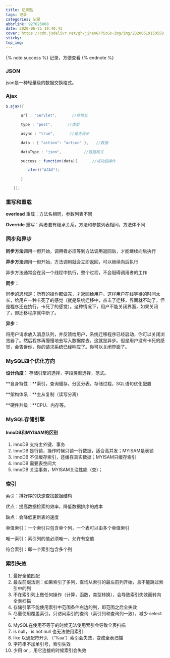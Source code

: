 ```yaml
---
title: 记录贴
tags: 记录
categories: 记录
abbrlink: 927025008
date: 2020-06-21 19:40:41
cover: https://cdn.jsdelivr.net/gh/jinan6/PicGo-img/img/20200619150558.jpg
sticky:
top_img:
---
```


{% note success %}
记录，方便查看
{% endnote %}

### JSON

json是一种轻量级的数据交换格式。

### Ajax



```java
$.ajax({

　　　　url : "Servlet",　　　　//传地址

　　　　type : "post",　　　　//类型 

　　　　async : "true",　　　　//是否异步

　　　　data : { "action": "action" },　　//数据

　　　　dataType : "json",　　　　　　//数据格式

　　　　success : function(data){　　　　//成功后操作

　　　　　　alert("AJAX");

　　　　}

　　});
```



### 重写和重载

**overload** 重载：方法名相同，参数列表不同

**Override** 重写：两者要有继承关系，方法和参数列表相同，方法体不同



### 同步和异步

**同步方法**调用一但开始，调用者必须等到方法调用返回后，才能继续向后执行

**异步方法**调用一但开始，方法调用就会立即返回，可以继续向后执行

异步方法通常会在另一个线程中执行，整个过程，不会阻碍调用者的工作



**同步：**

同步的思想是：所有的操作都做完，才返回给用户。这样用户在线等待的时间太长，给用户一种卡死了的感觉（就是系统迁移中，点击了迁移，界面就不动了，但是程序还在执行，卡死了的感觉）。这种情况下，用户不能关闭界面，如果关闭了，即迁移程序就中断了。

**异步：**

将用户请求放入消息队列，并反馈给用户，系统迁移程序已经启动，你可以关闭浏览器了。然后程序再慢慢地去写入数据库去。这就是异步。但是用户没有卡死的感觉，会告诉你，你的请求系统已经响应了。你可以关闭界面了。



### MySQL四个优化方向

**设计角度：** 存储引擎的选择，字段类型选择，范式。

**自身特性：**索引，查询缓存，分区分表，存储过程，SQL语句优化配置

**架构体系：**主从复制（读写分离）

**硬件升级：**CPU、内存等。



### MySQL存储引擎

#### InnoDB和MYISAM的区别

1. InnoDB 支持主外键、事务
2. InnoDB 是行锁，操作时候只锁一行数据，适合高并发；MYISAM是表锁
3. InnoDB 不仅缓存索引，还缓存真实数据；MYISAM只缓存索引
4. InnoDB 需要表空间大
5. InnoDB 关注事务，MYISAM关注性能（查）；



### 索引

索引：排好序的快速查找数据结构

优点：提高数据检索的效率，降低数据排序的成本

缺点：会降低更新表的速度



单值索引：一个索引只包含单个列，一个表可以由多个单值索引

唯一索引：索引列的值必须唯一，允许有空值

符合索引：即一个索引包含多个列



### 索引失效

1. 最好全值匹配
2. 最左前缀法则：如果索引了多列，查询从索引的最左前列开始，且不能跳过索引中的列
3. 不在索引列上做任何操作（计算，函数，类型转换），会导致索引失效而转向全表扫描
4. 存储引擎不能使用索引中范围条件右边的列，即范围之后全失效
5. 尽量使用覆盖索引，只访问索引的查询（索引列和查询列一致），减少   select *
6. MySQL在使用不等于的时候无法使用索引会导致全表扫描
7. is null， is not null 也无法使用索引
8. like  以通配符开头  （'%aa'）索引会失效，变成全表扫描
9. 字符串不加单引号，索引失效
10. 少用  or ，用它连接的时候索引会失效